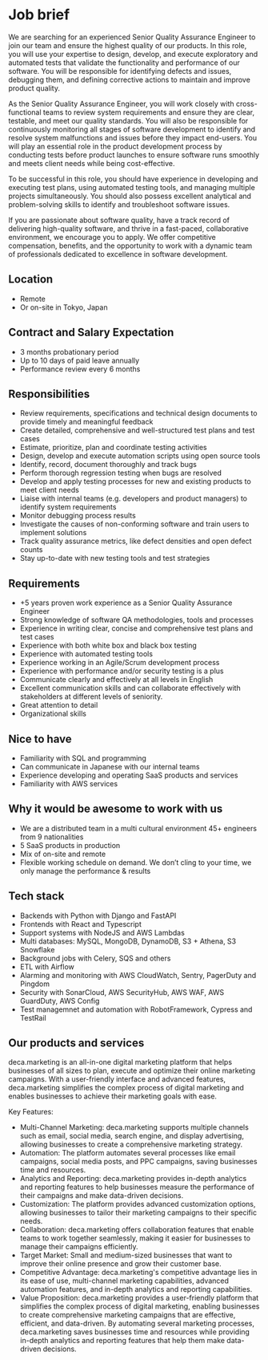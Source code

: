# Job brief

We are searching for an experienced Senior Quality Assurance Engineer to join our team and ensure the highest quality of our products. In this role, you will use your expertise to design, develop, and execute exploratory and automated tests that validate the functionality and performance of our software. You will be responsible for identifying defects and issues, debugging them, and defining corrective actions to maintain and improve product quality.

As the Senior Quality Assurance Engineer, you will work closely with cross-functional teams to review system requirements and ensure they are clear, testable, and meet our quality standards. You will also be responsible for continuously monitoring all stages of software development to identify and resolve system malfunctions and issues before they impact end-users. You will play an essential role in the product development process by conducting tests before product launches to ensure software runs smoothly and meets client needs while being cost-effective.

To be successful in this role, you should have experience in developing and executing test plans, using automated testing tools, and managing multiple projects simultaneously. You should also possess excellent analytical and problem-solving skills to identify and troubleshoot software issues.

If you are passionate about software quality, have a track record of delivering high-quality software, and thrive in a fast-paced, collaborative environment, we encourage you to apply. We offer competitive compensation, benefits, and the opportunity to work with a dynamic team of professionals dedicated to excellence in software development.

## Location

- Remote
- Or on-site in Tokyo, Japan

## Contract and Salary Expectation

- 3 months probationary period
- Up to 10 days of paid leave annually
- Performance review every 6 months

## Responsibilities

- Review requirements, specifications and technical design documents to provide timely and meaningful feedback
- Create detailed, comprehensive and well-structured test plans and test cases
- Estimate, prioritize, plan and coordinate testing activities
- Design, develop and execute automation scripts using open source tools
- Identify, record, document thoroughly and track bugs
- Perform thorough regression testing when bugs are resolved
- Develop and apply testing processes for new and existing products to meet client needs
- Liaise with internal teams (e.g. developers and product managers) to identify system requirements
- Monitor debugging process results
- Investigate the causes of non-conforming software and train users to implement solutions
- Track quality assurance metrics, like defect densities and open defect counts
- Stay up-to-date with new testing tools and test strategies

## Requirements

- +5 years proven work experience as a Senior Quality Assurance Engineer
- Strong knowledge of software QA methodologies, tools and processes
- Experience in writing clear, concise and comprehensive test plans and test cases
- Experience with both white box and black box testing
- Experience with automated testing tools
- Experience working in an Agile/Scrum development process
- Experience with performance and/or security testing is a plus
- Communicate clearly and effectively at all levels in English
- Excellent communication skills and can collaborate effectively with stakeholders at different levels of seniority.
- Great attention to detail
- Organizational skills

## Nice to have

- Familiarity with SQL and programming
- Can communicate in Japanese with our internal teams
- Experience developing and operating SaaS products and services
- Familiarity with AWS services

## Why it would be awesome to work with us

- We are a distributed team in a multi cultural environment 45+ engineers from 9 nationalities
- 5 SaaS products in production
- Mix of on-site and remote
- Flexible working schedule on demand. We don’t cling to your time, we only manage the performance & results

## Tech stack

- Backends with Python with Django and FastAPI
- Frontends with React and Typescript
- Support systems with NodeJS and AWS Lambdas
- Multi databases: MySQL, MongoDB, DynamoDB, S3 + Athena, S3 Snowflake
- Background jobs with Celery, SQS and others
- ETL with Airflow
- Alarming and monitoring with AWS CloudWatch, Sentry, PagerDuty and Pingdom
- Security with SonarCloud, AWS SecurityHub, AWS WAF, AWS GuardDuty, AWS Config
- Test managemnet and automation with RobotFramework, Cypress and TestRail

## Our products and services

deca.marketing is an all-in-one digital marketing platform that helps businesses of all sizes to plan, execute and optimize their online marketing campaigns. With a user-friendly interface and advanced features, deca.marketing simplifies the complex process of digital marketing and enables businesses to achieve their marketing goals with ease.

Key Features:

- Multi-Channel Marketing: deca.marketing supports multiple channels such as email, social media, search engine, and display advertising, allowing businesses to create a comprehensive marketing strategy.
- Automation: The platform automates several processes like email campaigns, social media posts, and PPC campaigns, saving businesses time and resources.
- Analytics and Reporting: deca.marketing provides in-depth analytics and reporting features to help businesses measure the performance of their campaigns and make data-driven decisions.
- Customization: The platform provides advanced customization options, allowing businesses to tailor their marketing campaigns to their specific needs.
- Collaboration: deca.marketing offers collaboration features that enable teams to work together seamlessly, making it easier for businesses to manage their campaigns efficiently.
- Target Market: Small and medium-sized businesses that want to improve their online presence and grow their customer base.
- Competitive Advantage: deca.marketing's competitive advantage lies in its ease of use, multi-channel marketing capabilities, advanced automation features, and in-depth analytics and reporting capabilities.
- Value Proposition: deca.marketing provides a user-friendly platform that simplifies the complex process of digital marketing, enabling businesses to create comprehensive marketing campaigns that are effective, efficient, and data-driven. By automating several marketing processes, deca.marketing saves businesses time and resources while providing in-depth analytics and reporting features that help them make data-driven decisions.
